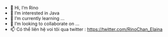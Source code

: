 - 👋 Hi, I’m  Rino
- 👀 I’m interested in  Java
- 🌱 I’m currently learning ...
- 💞️ I’m looking to collaborate on ...
- 📫  Có thể  liên hệ voi  tôi qua  twitter : https://twitter.com/RinoChan_Elaina

<!---
RinoElaina/RinoElaina is a ✨ special ✨ repository because its `README.md` (this file) appears on your GitHub profile.
You can click the Preview link to take a look at your changes.
--
